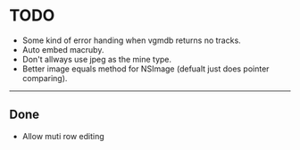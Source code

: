 TODO
====

* Some kind of error handing when vgmdb returns no tracks.
* Auto embed macruby.
* Don't allways use jpeg as the mine type.
* Better image equals method for NSImage (defualt just does pointer comparing).

----
Done
----
* Allow muti row editing